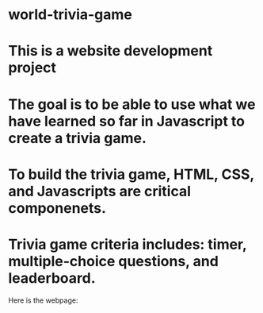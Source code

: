 # world-trivia-game
# This is a website development project 
# The goal is to be able to use what we have learned so far in Javascript to create a trivia game. 
# To build the trivia game, HTML, CSS, and Javascripts are critical componenets. 
# Trivia game criteria includes: timer, multiple-choice questions, and leaderboard. 
Here is the webpage: 
